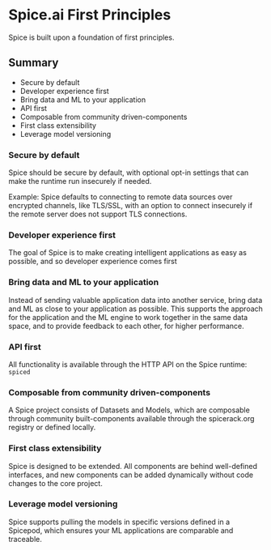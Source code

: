 # Spice.ai First Principles

Spice is built upon a foundation of first principles.

## Summary

- Secure by default
- Developer experience first
- Bring data and ML to your application
- API first
- Composable from community driven-components
- First class extensibility
- Leverage model versioning

### Secure by default

Spice should be secure by default, with optional opt-in settings that can make the runtime run insecurely if needed.

Example:
Spice defaults to connecting to remote data sources over encrypted channels, like TLS/SSL, with an option to connect insecurely if the remote server does not support TLS connections.

### Developer experience first

The goal of Spice is to make creating intelligent applications as easy as possible, and so developer experience comes first

### Bring data and ML to your application

Instead of sending valuable application data into another service, bring data and ML as close to your application as possible. This supports the approach for the application and the ML engine to work together in the same data space, and to provide feedback to each other, for higher performance.

### API first

All functionality is available through the HTTP API on the Spice runtime: `spiced`

### Composable from community driven-components

A Spice project consists of Datasets and Models, which are composable through community built-components available through the spicerack.org registry or defined locally.

### First class extensibility

Spice is designed to be extended. All components are behind well-defined interfaces, and new components can be added dynamically without code changes to the core project.

### Leverage model versioning

Spice supports pulling the models in specific versions defined in a Spicepod, which ensures your ML applications are comparable and traceable.
